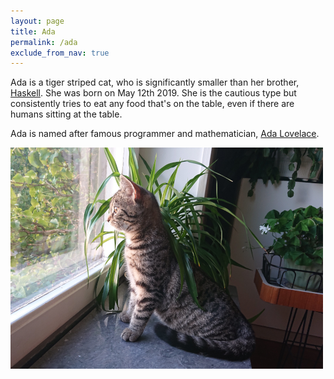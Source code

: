 ```yaml
---
layout: page
title: Ada
permalink: /ada
exclude_from_nav: true
---
```


Ada is a tiger striped cat, who is significantly smaller than her brother, [Haskell](/haskell). She
was born on May 12th 2019. She is the cautious type but consistently tries to eat any food that's on
the table, even if there are humans sitting at the table.

Ada is named after famous programmer and mathematician, [Ada Lovelace](https://en.wikipedia.org/wiki/Ada_Lovelace).

![A picture of Ada](/assets/ada.png "Ada is a pretty cat")
